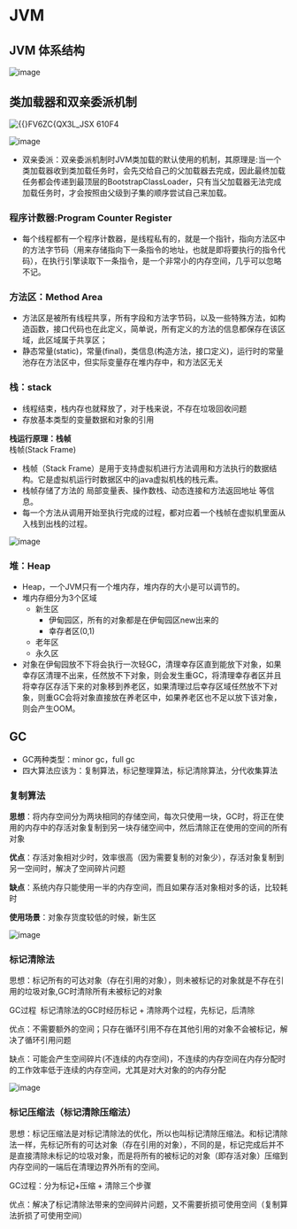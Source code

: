 # JVM
## JVM 体系结构
![image](https://user-images.githubusercontent.com/92672384/158717980-7432027f-eefd-42e3-820d-f2bde3164683.png)

## 类加载器和双亲委派机制
![{{}FV6ZC{QX3L_JSX 610F4](https://user-images.githubusercontent.com/92672384/158719714-80892a29-8811-43be-a4fc-58994cd219eb.png)

![image](https://user-images.githubusercontent.com/92672384/158723202-bc487064-cda1-42fd-a2b3-b980907e6a95.png)

- 双亲委派：双亲委派机制时JVM类加载的默认使用的机制，其原理是:当一个类加载器收到类加载任务时，会先交给自己的父加载器去完成，因此最终加载任务都会传递到最顶层的BootstrapClassLoader，只有当父加载器无法完成加载任务时，才会按照由父级到子集的顺序尝试自己来加载。

### 程序计数器:Program Counter Register
- 每个线程都有一个程序计数器，是线程私有的，就是一个指针，指向方法区中的方法字节码（用来存储指向下一条指令的地址，也就是即将要执行的指令代码），在执行引擎读取下一条指令，是一个非常小的内存空间，几乎可以忽略不记。

### 方法区：Method Area
- 方法区是被所有线程共享，所有字段和方法字节码，以及一些特殊方法，如构造函数，接口代码也在此定义，简单说，所有定义的方法的信息都保存在该区域，此区域属于共享区；
- 静态常量(static)，常量(final)，类信息(构造方法，接口定义)，运行时的常量池存在方法区中，但实际变量存在堆内存中，和方法区无关

### 栈：stack
- 线程结束，栈内存也就释放了，对于栈来说，不存在垃圾回收问题  
- 存放基本类型的变量数据和对象的引用


**栈运行原理：栈帧**  
栈帧(Stack Frame)   
- 栈帧（Stack Frame）是用于支持虚拟机进行方法调用和方法执行的数据结构。它是虚拟机运行时数据区中的java虚拟机栈的栈元素。
- 栈帧存储了方法的 局部变量表、操作数栈、动态连接和方法返回地址 等信息。
- 每一个方法从调用开始至执行完成的过程，都对应着一个栈帧在虚拟机里面从入栈到出栈的过程。

![image](https://user-images.githubusercontent.com/92672384/159100281-5bb96f23-c40f-45f7-8355-363829d567fd.png)

### 堆：Heap
- Heap，一个JVM只有一个堆内存，堆内存的大小是可以调节的。  
- 堆内存细分为3个区域
  - 新生区
    - 伊甸园区，所有的对象都是在伊甸园区new出来的
    - 幸存者区(0,1)
  - 老年区
  - 永久区
- 对象在伊甸园放不下将会执行一次轻GC，清理幸存区直到能放下对象，如果幸存区清理不出来，任然放不下对象，则会发生重GC，将清理幸存者区并且将幸存区存活下来的对象移到养老区，如果清理过后幸存区域任然放不下对象，则重GC会将对象直接放在养老区中，如果养老区也不足以放下该对象，则会产生OOM。


## GC
- GC两种类型：minor gc，full gc
- 四大算法应该为：复制算法，标记整理算法，标记清除算法，分代收集算法

### 复制算法
**思想**：将内存空间分为两块相同的存储空间，每次只使用一块，GC时，将正在使用的内存中的存活对象复制到另一块存储空间中，然后清除正在使用的空间的所有对象  

**优点**：存活对象相对少时，效率很高（因为需要复制的对象少），存活对象复制到另一空间时，解决了空间碎片问题  

**缺点**：系统内存只能使用一半的内存空间，而且如果存活对象相对多的话，比较耗时  

**使用场景**：对象存货度较低的时候，新生区

![image](https://user-images.githubusercontent.com/92672384/159143911-9101151c-ed61-4fec-9a6d-955dd48afb98.png)

### 标记清除法
思想：标记所有的可达对象（存在引用的对象），则未被标记的对象就是不存在引用的垃圾对象,GC时清除所有未被标记的对象  

GC过程  标记清除法的GC时经历标记 + 清除两个过程，先标记，后清除  

优点：不需要额外的空间；只存在循环引用不存在其他引用的对象不会被标记，解决了循环引用问题  

缺点：可能会产生空间碎片(不连续的内存空间)，不连续的内存空间在内存分配时的工作效率低于连续的内存空间，尤其是对大对象的的内存分配  
  
![image](https://user-images.githubusercontent.com/92672384/159144151-9bb216d2-b53c-4ec8-a1ba-8755d99ef1ca.png)

### 标记压缩法（标记清除压缩法）
思想：标记压缩法是对标记清除法的优化，所以也叫标记清除压缩法。和标记清除法一样，先标记所有的可达对象（存在引用的对象），不同的是，标记完成后并不是直接清除未标记的垃圾对象，而是将所有的被标记的对象（即存活对象）压缩到内存空间的一端后在清理边界外所有的空间。

GC过程：分为标记+压缩 + 清除三个步骤

优点：解决了标记清除法带来的空间碎片问题，又不需要折损可使用空间（复制算法折损了可使用空间）

